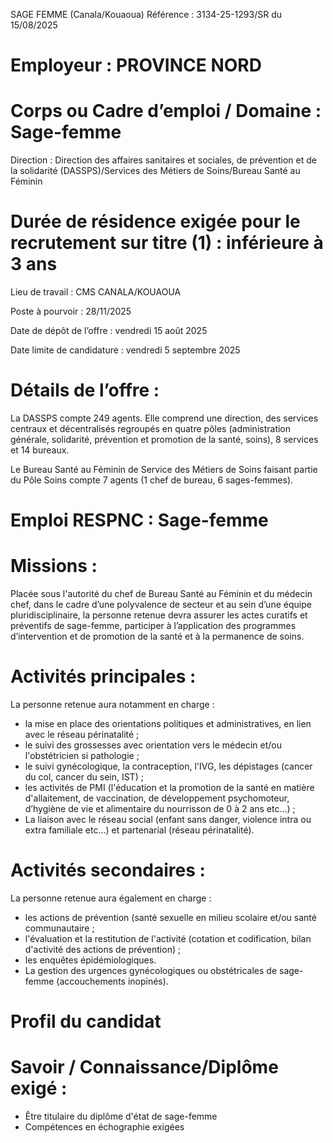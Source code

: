 
SAGE FEMME (Canala/Kouaoua)
Référence : 3134-25-1293/SR du 15/08/2025

# Employeur : PROVINCE NORD

# Corps ou Cadre d’emploi / Domaine : Sage-femme

Direction : Direction des affaires sanitaires et sociales, de prévention et de la solidarité (DASSPS)/Services des Métiers de Soins/Bureau Santé au Féminin

# Durée de résidence exigée pour le recrutement sur titre (1) : inférieure à 3 ans

Lieu de travail : CMS CANALA/KOUAOUA

Poste à pourvoir : 28/11/2025

Date de dépôt de l’offre : vendredi 15 août 2025

Date limite de candidature : vendredi 5 septembre 2025

# Détails de l’offre :

La DASSPS compte 249 agents. Elle comprend une direction, des services centraux et décentralisés regroupés en quatre pôles (administration générale, solidarité, prévention et promotion de la santé, soins), 8 services et 14 bureaux.

Le Bureau Santé au Féminin de Service des Métiers de Soins faisant partie du Pôle Soins compte 7 agents (1 chef de bureau, 6 sages-femmes).

# Emploi RESPNC : Sage-femme

# Missions :

Placée sous l'autorité du chef de Bureau Santé au Féminin et du médecin chef, dans le cadre d’une polyvalence de secteur et au sein d’une équipe pluridisciplinaire, la personne retenue devra assurer les actes curatifs et préventifs de sage-femme, participer à l’application des programmes d’intervention et de promotion de la santé et à la permanence de soins.

# Activités principales :

La personne retenue aura notamment en charge :

- la mise en place des orientations politiques et administratives, en lien avec le réseau périnatalité ;
- le suivi des grossesses avec orientation vers le médecin et/ou l'obstétricien si pathologie ;
- le suivi gynécologique, la contraception, l'IVG, les dépistages (cancer du col, cancer du sein, IST) ;
- les activités de PMI (l'éducation et la promotion de la santé en matière d'allaitement, de vaccination, de développement psychomoteur, d’hygiène de vie et alimentaire du nourrisson de 0 à 2 ans etc…) ;
- La liaison avec le réseau social (enfant sans danger, violence intra ou extra familiale etc…) et partenarial (réseau périnatalité).

# Activités secondaires :

La personne retenue aura également en charge :

- les actions de prévention (santé sexuelle en milieu scolaire et/ou santé communautaire ;
- l'évaluation et la restitution de l'activité (cotation et codification, bilan d'activité des actions de prévention) ;
- les enquêtes épidémiologiques.
- La gestion des urgences gynécologiques ou obstétricales de sage-femme (accouchements inopinés).

# Profil du candidat

# Savoir / Connaissance/Diplôme exigé :

- Être titulaire du diplôme d'état de sage-femme
- Compétences en échographie exigées


